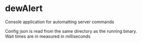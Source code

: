 # dewAlert
Console application for automatting server commands

Config json is read from the same directory as the running binary.  
Wait times are in measured in milliseconds
